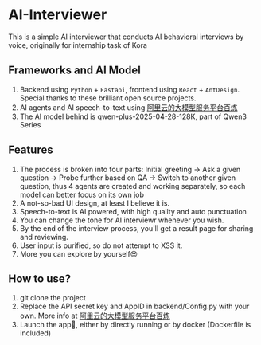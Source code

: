 # AI-Interviewer
This is a simple AI interviewer that conducts AI behavioral interviews by voice, originally for internship task of Kora

## Frameworks and AI Model
1. Backend using `Python` + `Fastapi`, frontend using `React` + `AntDesign`. Special thanks to these brilliant open source projects.
2. AI agents and AI speech-to-text using [阿里云的大模型服务平台百炼](https://bailian.console.aliyun.com/?tab=doc#/doc)
3. The AI model behind is qwen-plus-2025-04-28-128K, part of Qwen3 Series

## Features
1. The process is broken into four parts: Initial greeting -> Ask a given question -> Probe further based on QA -> Switch to another given question, thus 4 agents are created and working separately, so each model can better focus on its own job
2. A not-so-bad UI design, at least I believe it is.
3. Speech-to-text is AI powered, with high quailty and auto punctuation
4. You can change the tone for AI interviewr whenever you wish.
5. By the end of the interview process, you'll get a result page for sharing and reviewing.
6. User input is purified, so do not attempt to XSS it.
7. More you can explore by yourself😎

## How to use?
1. git clone the project
2. Replace the API secret key and AppID in backend/Config.py with your own. More info at [阿里云的大模型服务平台百炼](https://bailian.console.aliyun.com/?tab=doc#/doc)
3. Launch the app🚀, either by directly running or by docker (Dockerfile is included)
